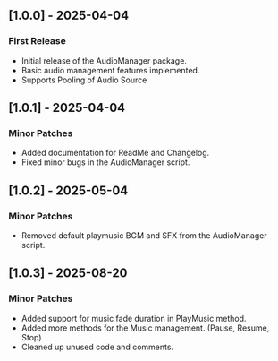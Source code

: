 ## [1.0.0] - 2025-04-04
### First Release
- Initial release of the AudioManager package.
- Basic audio management features implemented.
- Supports Pooling of Audio Source

## [1.0.1] - 2025-04-04
### Minor Patches
- Added documentation for ReadMe and Changelog.
- Fixed minor bugs in the AudioManager script.

## [1.0.2] - 2025-05-04
### Minor Patches
- Removed default playmusic BGM and SFX from the AudioManager script.

## [1.0.3] - 2025-08-20
### Minor Patches
- Added support for music fade duration in PlayMusic method.
- Added more methods for the Music management. (Pause, Resume, Stop)
- Cleaned up unused code and comments.
